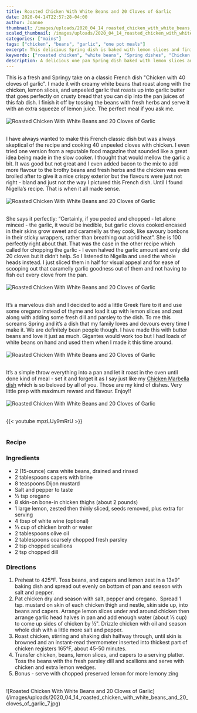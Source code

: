 ```yaml
---
title: Roasted Chicken With White Beans and 20 Cloves of Garlic
date: 2020-04-14T22:57:28-04:00
author: Joanne
thumbnail: /images/uploads/2020_04_14_roasted_chicken_with_white_beans_and_20_cloves_of_garlic_1.jpg
scaled_thumbnail: /images/uploads/2020_04_14_roasted_chicken_with_white_beans_and_20_cloves_of_garlic_0.jpg
categories: ["mains"]
tags: ["chicken", "beans", "garlic", "one pot meals"]
excerpt: This delicious Spring dish is baked with lemon slices and finished with fresh herbs 
keywords: ["roasted chicken", "white beans", "Spring dishes", "Chicken with 40 cloves of garlic"]
description: A delicious one pan Spring dish baked with lemon slices and finished with fresh herbs
---
```


This is a fresh and Springy take on a classic French dish "Chicken with 40 cloves of garlic". I made it with creamy white beans that roast along with the chicken, lemon slices, and unpeeled garlic that roasts up into garlic butter that goes perfectly on crusty bread that you can dip into the pan juices of this fab dish. I finish it off by tossing the beans with fresh herbs and serve it with an extra squeeze of lemon juice. The perfect meal if you ask me. 
</br>
</br>
![Roasted Chicken With White Beans and 20 Cloves of Garlic](/images/uploads/2020_04_14_roasted_chicken_with_white_beans_and_20_cloves_of_garlic_2.jpg)
</br>
</br>

I have always wanted to make this French classic dish but was always skeptical of the recipe and cooking 40 unpeeled cloves with chicken. I even tried one version from a reputable food magazine that sounded like a great idea being made in the slow cooker. I thought that would mellow the garlic a bit. It was good but not great and I even added bacon to the mix to add more flavour to the brothy beans and fresh herbs and the chicken was even broiled after to give it a nice crispy exterior but the flavours were just not right - bland and just not the way I pictured this French dish. Until I found Nigella’s recipe. That is when it all made sense. 
</br>
</br>
![Roasted Chicken With White Beans and 20 Cloves of Garlic](/images/uploads/2020_04_14_roasted_chicken_with_white_beans_and_20_cloves_of_garlic_3.jpg)
</br>
</br>

She says it perfectly: “Certainly, if you peeled and chopped - let alone minced - the garlic, it would be inedible, but garlic cloves cooked encased in their skins grow sweet and caramelly as they cook, like savoury bonbons in their sticky wrappers, rather than breathing out acrid heat”. She is 100 perfectly right about that. That was the case in the other recipe which called for chopping the garlic - I even halved the garlic amount and only did 20 cloves but it didn’t help. So I listened to Nigella and used the whole heads instead. I just sliced them in half for visual appeal and for ease of scooping out that caramelly garlic goodness out of them and not having to fish out every clove from the pan.  
</br>
</br>
![Roasted Chicken With White Beans and 20 Cloves of Garlic](/images/uploads/2020_04_14_roasted_chicken_with_white_beans_and_20_cloves_of_garlic_4.jpg)
</br>
</br>

It’s a marvelous dish and I decided to add a little Greek flare to it and use some oregano instead of thyme and load it up with lemon slices and zest along with adding some fresh dill and parsley to the dish. To me this screams Spring and it’s a dish that my family loves and devours every time I make it. We are definitely bean people though. I have made this with butter beans and love it just as much. Gigantes would work too but I had loads of white beans on hand and used them when I made it this time around. 
</br>
</br>
![Roasted Chicken With White Beans and 20 Cloves of Garlic](/images/uploads/2020_04_14_roasted_chicken_with_white_beans_and_20_cloves_of_garlic_5.jpg)
</br>
</br>

It’s a simple throw everything into a pan and let it roast in the oven until done kind of meal - set it and forget it as I say just like my [Chicken Marbella dish](https://www.oliveandmango.com/chicken-marbella/) which is so beloved by all of you. Those are my kind of dishes. Very little prep with maximum reward and flavour. Enjoy!! 
</br>
</br>
![Roasted Chicken With White Beans and 20 Cloves of Garlic](/images/uploads/2020_04_14_roasted_chicken_with_white_beans_and_20_cloves_of_garlic_6.jpg)
</br>
</br>

{{< youtube mpzLUy9mRrU >}}
</br>
</br>

### Recipe
### Ingredients

* <span itemprop="ingredients">2 (15-ounce) cans white beans, drained and rinsed</span>
* <span itemprop="ingredients">2 tablespoons capers with brine</span>
* <span itemprop="ingredients">8 teaspoons Dijon mustard</span>
* <span itemprop="ingredients">Salt and pepper to taste </span>
* <span itemprop="ingredients">&frac12; tsp oregano </span>
* <span itemprop="ingredients">8 skin-on bone-in chicken thighs (about 2 pounds)</span>
* <span itemprop="ingredients">1 large lemon, zested then thinly sliced, seeds removed, plus extra for serving </span>
* <span itemprop="ingredients">4 tbsp of white wine (optional)</span>
* <span itemprop="ingredients">&frac13; cup of chicken broth or water </span>
* <span itemprop="ingredients">2 tablespoons olive oil</span>
* <span itemprop="ingredients">2 tablespoons coarsely chopped fresh parsley</span>
* <span itemprop="ingredients">2 tsp chopped scallions </span>
* <span itemprop="ingredients">2 tsp chopped dill </span>

### Directions

1. Preheat to 425°F. Toss beans, and capers and lemon zest in a 13x9" baking dish and spread out evenly on bottom of pan and season with salt and pepper. 
1. Pat chicken dry and season with salt, pepper and oregano.  Spread 1 tsp. mustard on skin of each chicken thigh and nestle, skin side up, into beans and capers. Arrange lemon slices under and around chicken then arrange garlic head halves in pan and add enough water (about &frac13; cup) to come up sides of chicken by &frac12;". Drizzle chicken with oil and season whole dish with a little more salt and pepper.
1. Roast chicken, stirring and shaking dish halfway through, until skin is browned and an instant-read thermometer inserted into thickest part of chicken registers 165°F, about 45-50 minutes. 
1. Transfer chicken, beans, lemon slices, and capers to a serving platter. Toss the beans with the fresh parsley dill and scallions and serve with chicken and extra lemon wedges.
2. Bonus - serve with chopped preserved lemon for more lemony zing

</br>
![Roasted Chicken With White Beans and 20 Cloves of Garlic](/images/uploads/2020_04_14_roasted_chicken_with_white_beans_and_20_cloves_of_garlic_7.jpg)